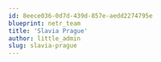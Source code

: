 ```yaml
---
id: 8eece036-0d7d-439d-857e-aedd2274795e
blueprint: netr_team
title: 'Slavia Prague'
author: little_admin
slug: slavia-prague
---
```

